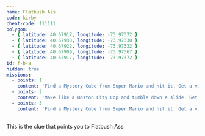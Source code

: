 ```yaml
---
name: Flatbush Ass
code: kirby
cheat-code: 111111
polygon:
  - { latitude: 40.67917, longitude: -73.97372 }
  - { latitude: 40.67930, longitude: -73.97338 }
  - { latitude: 40.67922, longitude: -73.97332 }
  - { latitude: 40.67909, longitude: -73.97367 }
  - { latitude: 40.67917, longitude: -73.97372 }
id: f-b-a
hidden: true
missions:
  - points: 1
    content: 'Find a Mystery Cube from Super Mario and hit it. Get a video for a power up of 2 stars.'
  - points: 2
    content: 'Make like a Boston City Cop and tumble down a slide. Get the scene on video for 3 points.'
  - points: 3
    content: 'Find a Mystery Cube from Super Mario and hit it. Get a video for a power up of 2 stars.'
---
```


This is the clue that points you to Flatbush Ass